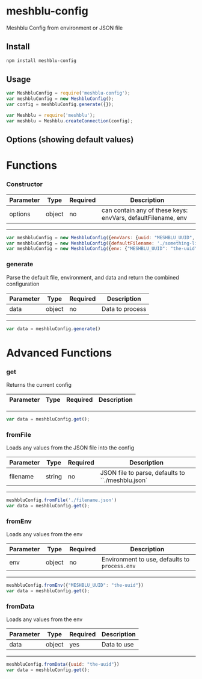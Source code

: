 # meshblu-config
Meshblu Config from environment or JSON file

## Install

```bash
npm install meshblu-config
```

## Usage

```js
var MeshbluConfig = require('meshblu-config');
var meshbluConfig = new MeshbluConfig();
var config = meshbluConfig.generate({});

var Meshblu = require('meshblu');
var meshblu = Meshblu.createConnection(config);
```

## Options (showing default values)
# Functions
### Constructor
| Parameter | Type   | Required| Description                          |
| ----------| -------| --------| -------------------------------------|
| options   | object | no      | can contain any of these keys: envVars, defaultFilename, env |
------------------------------------------
```javascript
var meshbluConfig = new MeshbluConfig({envVars: {uuid: "MESHBLU_UUID", resolveSrv: "MESHBLU_RESOLVE_SRV"}})
var meshbluConfig = new MeshbluConfig({defaultFilename: './something-like-meshblu.json'})
var meshbluConfig = new MeshbluConfig({env: {"MESHBLU_UUID": "the-uuid"}})
```

### generate
Parse the default file, environment, and data and return the combined configuration

| Parameter | Type   | Required| Description                          |
| ----------| -------| --------| -------------------------------------|
| data       | object | no     | Data to process |
------------------------------------------
```javascript
var data = meshbluConfig.generate()
```

# Advanced Functions

### get
Returns the current config

| Parameter | Type   | Required| Description                          |
| ----------| -------| --------| -------------------------------------|
------------------------------------------
```javascript
var data = meshbluConfig.get();
```

### fromFile
Loads any values from the JSON file into the config

| Parameter | Type   | Required| Description                          |
| ----------| -------| --------| -------------------------------------|
| filename  | string | no     | JSON file to parse, defaults to ``./meshblu.json` |
------------------------------------------
```javascript
meshbluConfig.fromFile('./filename.json')
var data = meshbluConfig.get();
```

### fromEnv
Loads any values from the env

| Parameter | Type   | Required| Description                          |
| ----------| -------| --------| -------------------------------------|
| env       | object | no     | Environment to use, defaults to `process.env` |
------------------------------------------
```javascript
meshbluConfig.fromEnv({"MESHBLU_UUID": "the-uuid"})
var data = meshbluConfig.get();
```

### fromData
Loads any values from the env

| Parameter | Type   | Required| Description                          |
| ----------| -------| --------| -------------------------------------|
| data      | object | yes    | Data to use |
------------------------------------------
```javascript
meshbluConfig.fromData({uuid: "the-uuid"})
var data = meshbluConfig.get();
```
